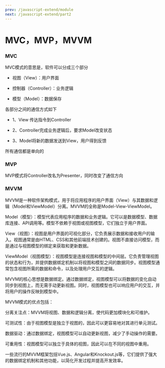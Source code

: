 ```yaml
---
prev: /javascript-extend/module
next: /javascript-extend/part2
---
```


# MVC，MVP，MVVM

### MVC

MVC模式的意思是，软件可以分成三个部分


- 视图（View）：用户界面

- 控制器（Controller）：业务逻辑

- 模型（Model）：数据保存


各部分之间的通信方式如下


- 1、View 传达指令到Controller

- 2、Controller完成业务逻辑后，要求Model改变状态

- 3、Model将新的数据发送到View，用户得到反馈

所有通信都是单向的

### MVP

MVP模式将Controller改名为Presenter，同时改变了通信方向

### MVVM

MVVM是一种软件架构模式，用于将应用程序的用户界面（View）与其数据和逻辑（Model和ViewModel）分离。MVVM的全称是Model-View-ViewModel。

Model（模型）：模型代表应用程序的数据和业务逻辑。它可以是数据模型、数据库连接、API调用等。模型不依赖于视图或视图模型，它们独立于用户界面。

View（视图）：视图是用户界面的可视化部分，它负责展示数据和接收用户的输入。视图通常是由HTML、CSS和其他前端技术创建的。视图不直接访问模型，而是通过与视图模型的绑定来获取和更新数据。

ViewModel（视图模型）：视图模型是连接视图和模型的中间层。它负责管理视图的状态和行为，并提供数据绑定机制以将视图和模型之间的数据同步。视图模型通常包含视图所需的数据和命令，以及处理用户交互的逻辑。

MVVM的核心思想是数据绑定。通过数据绑定，视图模型可以将数据的变化自动同步到视图上，而无需手动更新视图。同时，视图模型也可以响应用户的交互，并将用户的操作反映到模型中。

MVVM模式的优点包括：

分离关注点：MVVM将视图、数据和逻辑分离，使代码更加模块化和可维护。

可测试性：由于视图模型是独立于视图的，因此可以更容易地对其进行单元测试。

数据驱动：通过数据绑定，视图模型可以自动更新视图，减少了手动操作的需要。

可重用性：视图模型可以独立于具体的视图，因此可以在不同的视图中重用。

一些流行的MVVM框架包括Vue.js、Angular和Knockout.js等，它们提供了强大的数据绑定机制和其他功能，以简化开发过程并提高开发效率。
